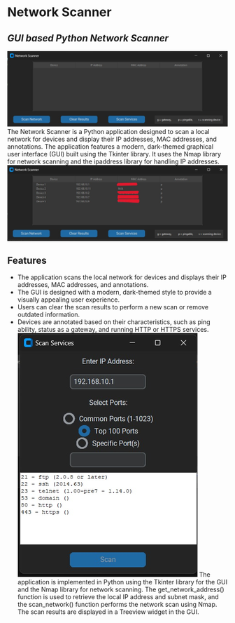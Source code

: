 # Network Scanner
## _GUI based Python Network Scanner_
![A screenshot of NETWORK_SCANNER](./Image1.jpeg)
The Network Scanner is a Python application designed to scan a local network for devices and display their IP addresses, MAC addresses, and annotations. The application features a modern, dark-themed graphical user interface (GUI) built using the Tkinter library. It uses the Nmap library for network scanning and the ipaddress library for handling IP addresses.
![A screenshot of NETWORK_SCANNER](./Image3.jpeg)
## Features

- The application scans the local network for devices and displays their IP addresses, MAC addresses, and annotations.
- The GUI is designed with a modern, dark-themed style to provide a visually appealing user experience.
- Users can clear the scan results to perform a new scan or remove outdated information.
- Devices are annotated based on their characteristics, such as ping ability, status as a gateway, and running HTTP or HTTPS services.
![A screenshot of NETWORK_SCANNER](./Image2.jpeg)
The application is implemented in Python using the Tkinter library for the GUI and the Nmap library for network scanning. The get_network_address() function is used to retrieve the local IP address and subnet mask, and the scan_network() function performs the network scan using Nmap. The scan results are displayed in a Treeview widget in the GUI.
